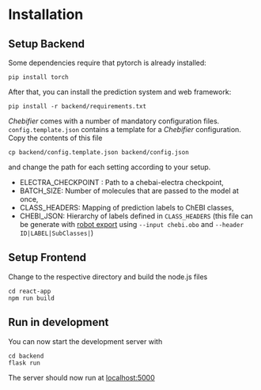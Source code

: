 # Installation

## Setup Backend

Some dependencies require that pytorch is already installed:

`pip install torch`

After that, you can install the prediction system and web framework:

`pip install -r backend/requirements.txt`

*Chebifier* comes with a number of mandatory configuration files. `config.template.json` contains a template for a *Chebifier* configuration. Copy the contents of this file 

`cp backend/config.template.json backend/config.json`

and change the path for each setting according to your setup.

 * ELECTRA_CHECKPOINT : Path to a chebai-electra checkpoint,
 * BATCH_SIZE: Number of molecules that are passed to the model at once,
 * CLASS_HEADERS: Mapping of prediction labels to ChEBI classes,
 * CHEBI_JSON: Hierarchy of labels defined in `CLASS_HEADERS` (this file can be generate with [robot export](http://robot.obolibrary.org/export) using `--input chebi.obo` and ``--header ID|LABEL|SubClasses|``)



## Setup Frontend

Change to the respective directory and build the node.js files
```
cd react-app
npm run build
```

## Run in development

You can now start the development server with 

```
cd backend
flask run
```

The server should now run at [localhost:5000](localhost:5000)
